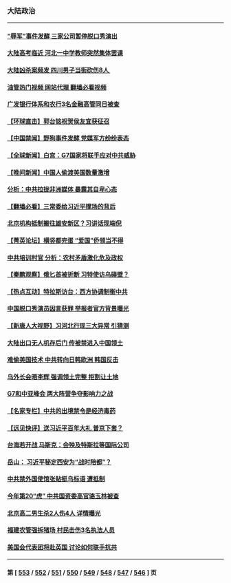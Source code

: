### 大陆政治
---
#### [“辱军”事件发酵 三家公司暂停脱口秀演出](../../pages/ncid277/n13999593.md?05182045) 
#### [大陆高考临近 河北一中学教师突然集体罢课](../../pages/ncid277/n13999584.md?05182045) 
#### [大陆凶杀案频发 四川男子当街砍伤8人 ](../../pages/ncid277/n13999528.md?05182045) 
#### [油管热门视频 网站代理 翻墙必看视频](http://138.2.39.72:81/youtube.html?epic-marker?05182045)
#### [广发银行体系和农行3名金融高管同日被查](../../pages/ncid277/n13999506.md?05182045) 
#### [【环球直击】郭台铭祝贺侯友宜获征召](../../pages/ncid277/n13999107.md?05182045) 
#### [【中国禁闻】野狗事件发酵 党媒军方纷纷表态](../../pages/ncid277/n13999112.md?05182045) 
#### [【全球新闻】白宫：G7国家将联手应对中共威胁](../../pages/ncid277/n13999510.md?05182045) 
#### [【晚间新闻】中国人偷渡美国数量激增](../../pages/ncid277/n13999511.md?05182045) 
#### [分析：中共拉拢非洲媒体 暴露其自卑心态](../../pages/ncid277/n13999339.md?05182045) 
#### [【翻墙必看】三常委给习近平撑场的背后](../../pages/ncid277/n13999327.md?05182045) 
#### [北京机构抵制搬往雄安新区？习讲话现端倪](../../pages/ncid277/n13999284.md?05182045) 
#### [【菁英论坛】横竖都完蛋 “爱国”侨领当不得](../../pages/ncid277/n13999230.md?05182045) 
#### [中共培训村官 分析：农村矛盾激化危及政权](../../pages/ncid277/n13999293.md?05182045) 
#### [【秦鹏观察】俄匕首被折断 习特使访乌碰壁？](../../pages/ncid277/n13999215.md?05182045) 
#### [【热点互动】特拉斯访台：西方协调制衡中共](../../pages/ncid277/n13999124.md?05182045) 
#### [中国脱口秀演员因言获罪 举报者官方背景曝光](../../pages/ncid277/n13999157.md?05182045) 
#### [【新唐人大视野】习河北行现三大异常 引猜测](../../pages/ncid277/n13999042.md?05182045) 
#### [大陆出口无人机存后门 传被禁进入中国领土](../../pages/ncid277/n13999109.md?05182045) 
#### [难偷美国技术 中共转向日韩欧洲 韩国反击](../../pages/ncid277/n13999113.md?05182045) 
#### [乌外长会晤李辉 强调领土完整 拒割让土地](../../pages/ncid277/n13999046.md?05182045) 
#### [G7和中亚峰会 两大阵营争夺影响力之战](../../pages/ncid277/n13999040.md?05182045) 
#### [【名家专栏】中共的出境禁令是经济毒药](../../pages/ncid277/n13995832.md?05182045) 
#### [【远见快评】送习近平百年大礼 普京下套？](../../pages/ncid277/n13998911.md?05182045) 
#### [台海若开战 马斯克：会殃及特斯拉等国际公司](../../pages/ncid277/n13998957.md?05182045) 
#### [岳山： 习近平秘定西安为“战时陪都”？](../../pages/ncid277/n13998244.md?05182045) 
#### [中共禁外国使馆张贴挺乌标语 遭抵制](../../pages/ncid277/n13998907.md?05182045) 
#### [今年第20“虎” 中共国资委高官骆玉林被查](../../pages/ncid277/n13998850.md?05182045) 
#### [北京高二男生杀2人伤4人 详情曝光](../../pages/ncid277/n13998828.md?05182045) 
#### [福建农管强拆猪场 村民击伤3名执法人员](../../pages/ncid277/n13998827.md?05182045) 
#### [美国会代表团将赴英国 讨论如何联手抗共](../../pages/ncid277/n13998840.md?05182045) 

---
#### 第 [ [553](./553.md?05182045) / [552](./552.md?05182045) / [551](./551.md?05182045) / [550](./550.md?05182045) / [549](./549.md?05182045) / [548](./548.md?05182045) / [547](./547.md?05182045) / [546](./546.md?05182045) ] 页
